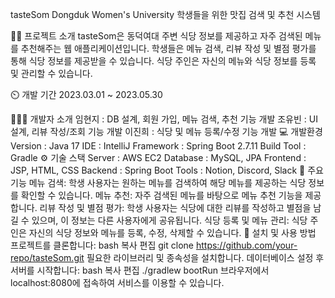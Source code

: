 tasteSom
Dongduk Women's University 학생들을 위한 맛집 검색 및 추천 시스템

👨‍🏫 프로젝트 소개
tasteSom은 동덕여대 주변 식당 정보를 제공하고 자주 검색된 메뉴를 추천해주는 웹 애플리케이션입니다. 학생들은 메뉴 검색, 리뷰 작성 및 별점 평가를 통해 식당 정보를 제공받을 수 있습니다. 식당 주인은 자신의 메뉴와 식당 정보를 등록 및 관리할 수 있습니다.

⏲️ 개발 기간
2023.03.01 ~ 2023.05.30

🧑‍🤝‍🧑 개발자 소개
임현지 : DB 설계, 회원 가입, 메뉴 검색, 추천 기능 개발
조유빈 : UI 설계, 리뷰 작성/조회 기능 개발
이진희 : 식당 및 메뉴 등록/수정 기능 개발
💻 개발환경
Version : Java 17
IDE : IntelliJ
Framework : Spring Boot 2.7.11
Build Tool : Gradle
⚙️ 기술 스택
Server : AWS EC2
Database : MySQL, JPA
Frontend : JSP, HTML, CSS
Backend : Spring Boot
Tools : Notion, Discord, Slack
📌 주요 기능
메뉴 검색: 학생 사용자는 원하는 메뉴를 검색하여 해당 메뉴를 제공하는 식당 정보를 확인할 수 있습니다.
메뉴 추천: 자주 검색된 메뉴를 바탕으로 메뉴 추천 기능을 제공합니다.
리뷰 작성 및 별점 평가: 학생 사용자는 식당에 대한 리뷰를 작성하고 별점을 남길 수 있으며, 이 정보는 다른 사용자에게 공유됩니다.
식당 등록 및 메뉴 관리: 식당 주인은 자신의 식당 정보와 메뉴를 등록, 수정, 삭제할 수 있습니다.
📝 설치 및 사용 방법
프로젝트를 클론합니다:
bash
복사
편집
git clone https://github.com/your-repo/tasteSom.git
필요한 라이브러리 및 종속성을 설치합니다.
데이터베이스 설정 후 서버를 시작합니다:
bash
복사
편집
./gradlew bootRun
브라우저에서 localhost:8080에 접속하여 서비스를 이용할 수 있습니다.

